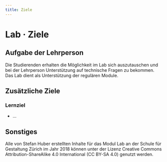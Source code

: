 ```yaml
---
title: Ziele
---
```


# Lab · Ziele

## Aufgabe der Lehrperson

Die Studierenden erhalten die Möglichkeit im Lab sich auszutauschen und bei der Lehrperson Unterstützung auf technische Fragen zu bekommen. Das Lab dient als Unterstützung der regulären Module.

## Zusätzliche Ziele

### Lernziel

* ...

## Sonstiges

Alle von Stefan Huber erstellten Inhalte für das Modul Lab an der Schule für Gestaltung Zürich im Jahr 2018 können unter der Lizenz Creative Commons Attribution-ShareAlike 4.0 International (CC BY-SA 4.0) genutzt werden.
